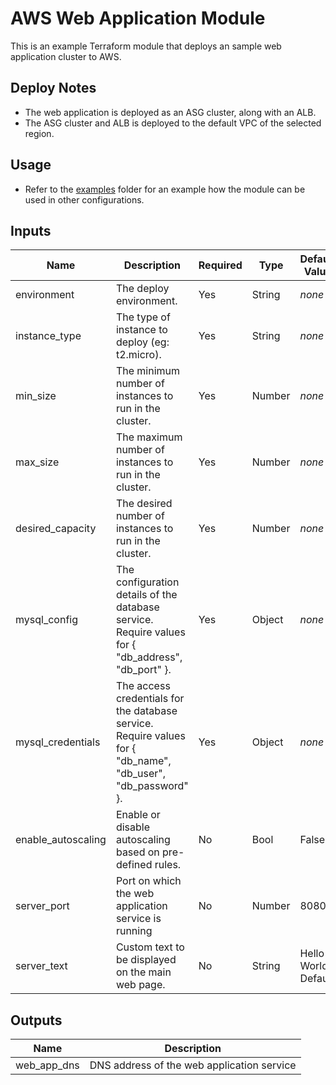 # AWS Web Application Module
This is an example Terraform module that deploys an sample web application cluster to AWS.

## Deploy Notes
+ The web application is deployed as an ASG cluster, along with an ALB.
+ The ASG cluster and ALB is deployed to the default VPC of the selected region.

## Usage
+ Refer to the [examples](../../examples) folder for an example how the module can be used in other configurations.

## Inputs
| Name | Description | Required | Type | Default Value |
| ---- | ----------- | -------- | ---- | ------------- |
| environment | The deploy environment. | Yes | String | *none* |
| instance_type | The type of instance to deploy (eg: t2.micro). | Yes | String | *none* |
| min_size | The minimum number of instances to run in the cluster. | Yes | Number | *none* |
| max_size | The maximum number of instances to run in the cluster. | Yes | Number | *none* |
| desired_capacity | The desired number of instances to run in the cluster. | Yes | Number | *none* |
| mysql_config | The configuration details of the database service. Require values for { "db_address", "db_port" }. | Yes | Object | *none* |
| mysql_credentials | The access credentials for the database service. Require values for { "db_name", "db_user", "db_password" }. | Yes | Object | *none* |
| enable_autoscaling | Enable or disable autoscaling based on pre-defined rules. | No | Bool | False |
| server_port | Port on which the web application service is running | No | Number | 8080 |
| server_text | Custom text to be displayed on the main web page. | No | String | Hello World Default |

## Outputs
| Name | Description |
| ---- | ----------- |
| web_app_dns | DNS address of the web application service |

